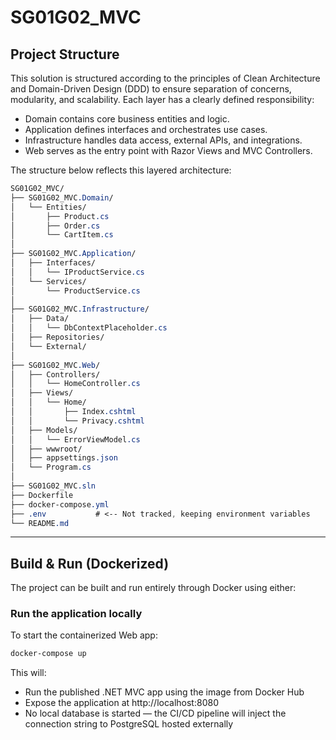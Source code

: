 # SG01G02_MVC

## Project Structure
This solution is structured according to the principles of Clean Architecture and Domain-Driven Design (DDD) to ensure separation of concerns, modularity, and scalability. Each layer has a clearly defined responsibility:  
- Domain contains core business entities and logic.
- Application defines interfaces and orchestrates use cases.
- Infrastructure handles data access, external APIs, and integrations.
- Web serves as the entry point with Razor Views and MVC Controllers.
  
The structure below reflects this layered architecture:
  
```css
SG01G02_MVC/
├── SG01G02_MVC.Domain/
│   └── Entities/
│       ├── Product.cs
│       ├── Order.cs
│       └── CartItem.cs
│
├── SG01G02_MVC.Application/
│   ├── Interfaces/
│   │   └── IProductService.cs
│   └── Services/
│       └── ProductService.cs
│
├── SG01G02_MVC.Infrastructure/
│   ├── Data/
│   │   └── DbContextPlaceholder.cs
│   ├── Repositories/
│   └── External/
│
├── SG01G02_MVC.Web/
│   ├── Controllers/
│   │   └── HomeController.cs
│   ├── Views/
│   │   └── Home/
│   │       ├── Index.cshtml
│   │       └── Privacy.cshtml
│   ├── Models/
│   │   └── ErrorViewModel.cs
│   ├── wwwroot/
│   ├── appsettings.json
│   └── Program.cs
│
├── SG01G02_MVC.sln
├── Dockerfile
├── docker-compose.yml
├── .env           # <-- Not tracked, keeping environment variables
└── README.md
```

---

## Build & Run (Dockerized)

The project can be built and run entirely through Docker using either:

### Run the application locally

To start the containerized Web app:  
```bash
docker-compose up
```
This will:  
- Run the published .NET MVC app using the image from Docker Hub
- Expose the application at http://localhost:8080
- No local database is started — the CI/CD pipeline will inject the connection string to PostgreSQL hosted externally
